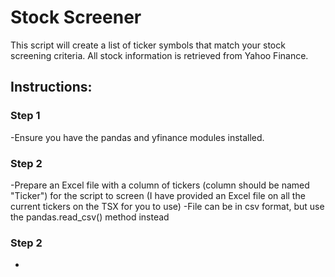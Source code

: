# Stock Screener

This script will create a list of ticker symbols that match your stock screening criteria.  All stock information is retrieved from Yahoo Finance.  

## Instructions:

### Step 1
-Ensure you have the pandas and yfinance modules installed.

### Step 2
-Prepare an Excel file with a column of tickers (column should be named "Ticker") for the script to screen (I have provided an Excel file on all the current tickers on the TSX for you to use)
-File can be in csv format, but use the pandas.read_csv() method instead

### Step 2
-
